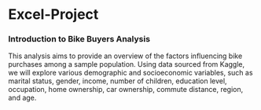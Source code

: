 # Excel-Project

### Introduction to Bike Buyers Analysis

This analysis aims to provide an overview of the factors influencing bike purchases among a sample population. Using data sourced from Kaggle, we will explore various demographic and socioeconomic variables, such as marital status, gender, income, number of children, education level, occupation, home ownership, car ownership, commute distance, region, and age.
